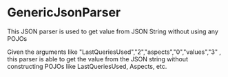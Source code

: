 GenericJsonParser
=================

This JSON parser is used to get value from JSON String without using any POJOs

Given the arguments like "LastQueriesUsed","2","aspects","0","values","3" , this parser is able to get the value from the JSON string without constructing POJOs like LastQueriesUsed, Aspects, etc.
